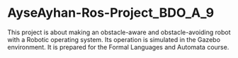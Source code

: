 # AyseAyhan-Ros-Project_BDO_A_9
This project is about making an obstacle-aware and obstacle-avoiding robot with a Robotic operating system. Its operation is simulated in the Gazebo environment. It is prepared for the Formal Languages ​​and Automata course.
